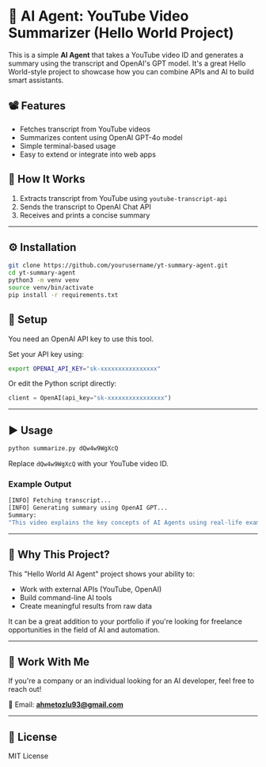 
# 🤖 AI Agent: YouTube Video Summarizer (Hello World Project)

This is a simple **AI Agent** that takes a YouTube video ID and generates a summary using the transcript and OpenAI's GPT model. It's a great Hello World-style project to showcase how you can combine APIs and AI to build smart assistants.

## 📽️ Features

- Fetches transcript from YouTube videos
- Summarizes content using OpenAI GPT-4o model
- Simple terminal-based usage
- Easy to extend or integrate into web apps

## 🚀 How It Works

1. Extracts transcript from YouTube using `youtube-transcript-api`
2. Sends the transcript to OpenAI Chat API
3. Receives and prints a concise summary

---

## ⚙️ Installation

```bash
git clone https://github.com/yourusername/yt-summary-agent.git
cd yt-summary-agent
python3 -m venv venv
source venv/bin/activate
pip install -r requirements.txt
```

## 🔑 Setup

You need an OpenAI API key to use this tool.

Set your API key using:

```bash
export OPENAI_API_KEY="sk-xxxxxxxxxxxxxxxx"
```

Or edit the Python script directly:

```python
client = OpenAI(api_key="sk-xxxxxxxxxxxxxxxx")
```

---

## ▶️ Usage

```bash
python summarize.py dQw4w9WgXcQ
```

Replace `dQw4w9WgXcQ` with your YouTube video ID.

### Example Output

```bash
[INFO] Fetching transcript...
[INFO] Generating summary using OpenAI GPT...
Summary:
"This video explains the key concepts of AI Agents using real-life examples..."
```

---

## 🧠 Why This Project?

This "Hello World AI Agent" project shows your ability to:

- Work with external APIs (YouTube, OpenAI)
- Build command-line AI tools
- Create meaningful results from raw data

It can be a great addition to your portfolio if you're looking for freelance opportunities in the field of AI and automation.

---

## 💼 Work With Me

If you're a company or an individual looking for an AI developer, feel free to reach out!

📧 Email: **ahmetozlu93@gmail.com**

---

## 📄 License

MIT License
